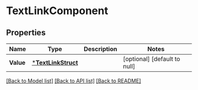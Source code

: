 # TextLinkComponent

## Properties
Name | Type | Description | Notes
------------ | ------------- | ------------- | -------------
**Value** | [***TextLinkStruct**](text_link_struct.md) |  | [optional] [default to null]

[[Back to Model list]](../README.md#documentation-for-models) [[Back to API list]](../README.md#documentation-for-api-endpoints) [[Back to README]](../README.md)


